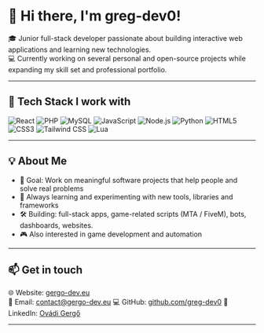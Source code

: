 # 👋 Hi there, I'm greg-dev0!

🎓 Junior full-stack developer passionate about building interactive web applications and learning new technologies.  
💻 Currently working on several personal and open-source projects while expanding my skill set and professional portfolio.

---

## 🚀 Tech Stack I work with

![React](https://img.shields.io/badge/React-20232A?style=for-the-badge&logo=react&logoColor=61DAFB)
![PHP](https://img.shields.io/badge/PHP-777BB4?style=for-the-badge&logo=php&logoColor=white)
![MySQL](https://img.shields.io/badge/MySQL-4479A1?style=for-the-badge&logo=mysql&logoColor=white)
![JavaScript](https://img.shields.io/badge/JavaScript-F7DF1E?style=for-the-badge&logo=javascript&logoColor=black)
![Node.js](https://img.shields.io/badge/Node.js-68A063?style=for-the-badge&logo=node.js&logoColor=white)
![Python](https://img.shields.io/badge/Python-3776AB?style=for-the-badge&logo=python&logoColor=white)
![HTML5](https://img.shields.io/badge/HTML5-E34F26?style=for-the-badge&logo=html5&logoColor=white)
![CSS3](https://img.shields.io/badge/CSS3-1572B6?style=for-the-badge&logo=css3&logoColor=white)
![Tailwind CSS](https://img.shields.io/badge/Tailwind_CSS-38B2AC?style=for-the-badge&logo=tailwind-css&logoColor=white)
![Lua](https://img.shields.io/badge/Lua-2C2D72?style=for-the-badge&logo=lua&logoColor=white)

---

## 💡 About Me

- 🎯 Goal: Work on meaningful software projects that help people and solve real problems  
- 🧠 Always learning and experimenting with new tools, libraries and frameworks  
- 🛠️ Building: full-stack apps, game-related scripts (MTA / FiveM), bots, dashboards, websites.
- 🎮 Also interested in game development and automation  

---

## 📫 Get in touch

🌐 Website: [gergo-dev.eu](https://gergo-dev.eu)  
📧 Email: contact@gergo-dev.eu 
💻 GitHub: [github.com/greg-dev0](https://github.com/greg-dev0)
💼 LinkedIn: [Ovádi Gergő](https://www.linkedin.com/in/gerg%C5%91-ov%C3%A1di-4a1563370/)

---
